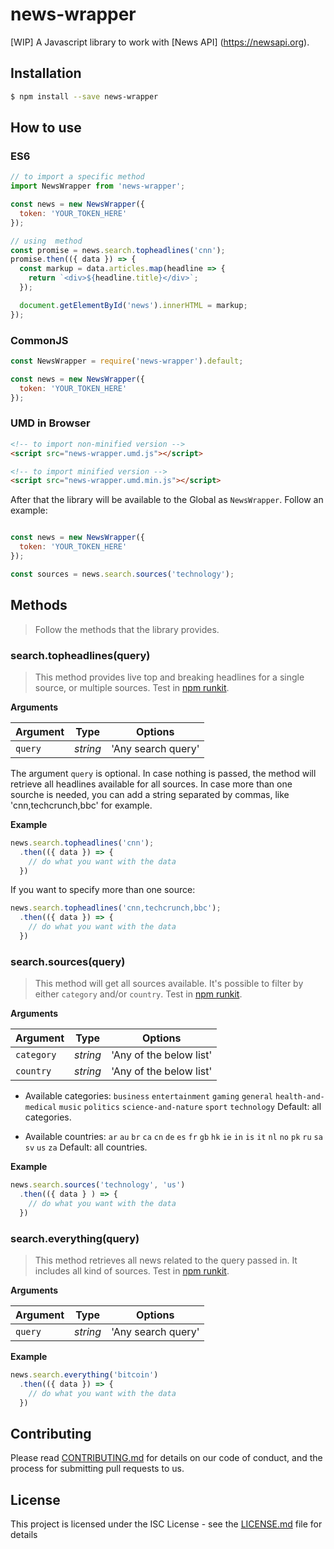 # news-wrapper
[WIP] A Javascript library to work with [News API]
(https://newsapi.org).

## Installation

```sh
$ npm install --save news-wrapper
```

## How to use

### ES6

```js
// to import a specific method
import NewsWrapper from 'news-wrapper';

const news = new NewsWrapper({
  token: 'YOUR_TOKEN_HERE'
});

// using  method
const promise = news.search.topheadlines('cnn');
promise.then(({ data }) => {
  const markup = data.articles.map(headline => {
    return `<div>${headline.title}</div>`;
  });

  document.getElementById('news').innerHTML = markup;
});
```

### CommonJS

```js
const NewsWrapper = require('news-wrapper').default;

const news = new NewsWrapper({
  token: 'YOUR_TOKEN_HERE'
});
```

### UMD in Browser

```html
<!-- to import non-minified version -->
<script src="news-wrapper.umd.js"></script>

<!-- to import minified version -->
<script src="news-wrapper.umd.min.js"></script>
```

After that the library will be available to the Global as `NewsWrapper`. Follow an example:

```js

const news = new NewsWrapper({
  token: 'YOUR_TOKEN_HERE'
});

const sources = news.search.sources('technology');
```

## Methods

> Follow the methods that the library provides.

### search.topheadlines(query)

> This method provides live top and breaking headlines for a single source, or multiple sources. Test in [npm runkit](https://npm.runkit.com/news-wrapper).

**Arguments**

| Argument | Type    | Options           |
|----------|---------|-------------------|
|`query`   |*string* | 'Any search query'|

The argument `query` is optional. In case nothing is passed, the method will retrieve all headlines available for all sources. In case more than one sourche is needed, you can add a string separated by commas, like 'cnn,techcrunch,bbc' for example.

**Example**

```js
news.search.topheadlines('cnn');
  .then(({ data }) => {
    // do what you want with the data
  })
```

If you want to specify more than one source:

```js
news.search.topheadlines('cnn,techcrunch,bbc');
  .then(({ data }) => {
    // do what you want with the data
  })
```

### search.sources(query)

> This method will get all sources available. It's possible to filter by either `category` and/or `country`. Test in [npm runkit](https://npm.runkit.com/news-wrapper).

**Arguments**

| Argument   | Type    | Options                |
|------------|---------|------------------------|
|`category`  |*string* | 'Any of the below list'|
|`country`   |*string* | 'Any of the below list'|

- Available categories: `business` `entertainment` `gaming` `general` `health-and-medical` `music` `politics` `science-and-nature` `sport` `technology`
Default: all categories.

- Available countries: `ar` `au` `br` `ca` `cn` `de` `es` `fr` `gb` `hk` `ie` `in` `is` `it` `nl` `no` `pk` `ru` `sa` `sv` `us` `za`
Default: all countries.

**Example**

```js
news.search.sources('technology', 'us')
  .then(({ data } ) => {
    // do what you want with the data
  })
```

### search.everything(query)

> This method retrieves all news related to the query passed in. It includes all kind of sources. Test in [npm runkit](https://npm.runkit.com/news-wrapper).

**Arguments**

| Argument | Type    | Options           |
|----------|---------|-------------------|
|`query`   |*string* | 'Any search query'|


**Example**

```js
news.search.everything('bitcoin')
  .then(({ data }) => {
    // do what you want with the data
  })
```


## Contributing

Please read [CONTRIBUTING.md](https://gist.github.com/PurpleBooth/b24679402957c63ec426) for details on our code of conduct, and the process for submitting pull requests to us.

## License

This project is licensed under the ISC License - see the [LICENSE.md](LICENSE.md) file for details
